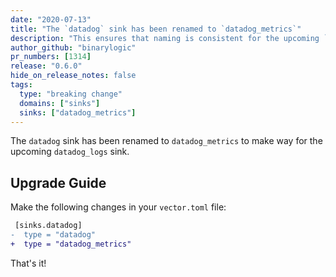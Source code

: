 ```yaml
---
date: "2020-07-13"
title: "The `datadog` sink has been renamed to `datadog_metrics`"
description: "This ensures that naming is consistent for the upcoming `datadog_logs` sink"
author_github: "binarylogic"
pr_numbers: [1314]
release: "0.6.0"
hide_on_release_notes: false
tags:
  type: "breaking change"
  domains: ["sinks"]
  sinks: ["datadog_metrics"]
---
```


The `datadog` sink has been renamed to `datadog_metrics` to make way for the
upcoming `datadog_logs` sink.

## Upgrade Guide

Make the following changes in your `vector.toml` file:

```diff title="vector.toml"
 [sinks.datadog]
-  type = "datadog"
+  type = "datadog_metrics"
```

That's it!
